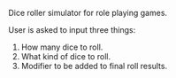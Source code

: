 Dice roller simulator for role playing games.

User is asked to input three things:
1. How many dice to roll.
2. What kind of dice to roll.
3. Modifier to be added to final roll results.
